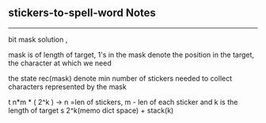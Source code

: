 <h2>stickers-to-spell-word Notes</h2><hr>bit mask solution , 

mask is of length of target, 
1's in the mask denote the position in the target, the character at which we need 

the state rec(mask) denote min number of stickers needed to collect characters represented by the mask 

t  n*m * ( 2^k  ) -> n =len of stickers,  m - len of each sticker and k is the length of target 
s 2^k(memo dict space)  + stack(k)
